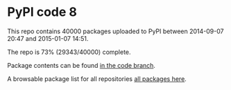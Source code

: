 # PyPI code 8

This repo contains 40000 packages uploaded to PyPI between 
2014-09-07 20:47 and 2015-01-07 14:51.

The repo is 73% (29343/40000) complete.

Package contents can be found [in the code branch](https://github.com/pypi-data/pypi-mirror-8/tree/code/packages).

A browsable package list for all repositories [all packages here](https://pypi-data.github.io/website/repositories/pypi-mirror-8).


